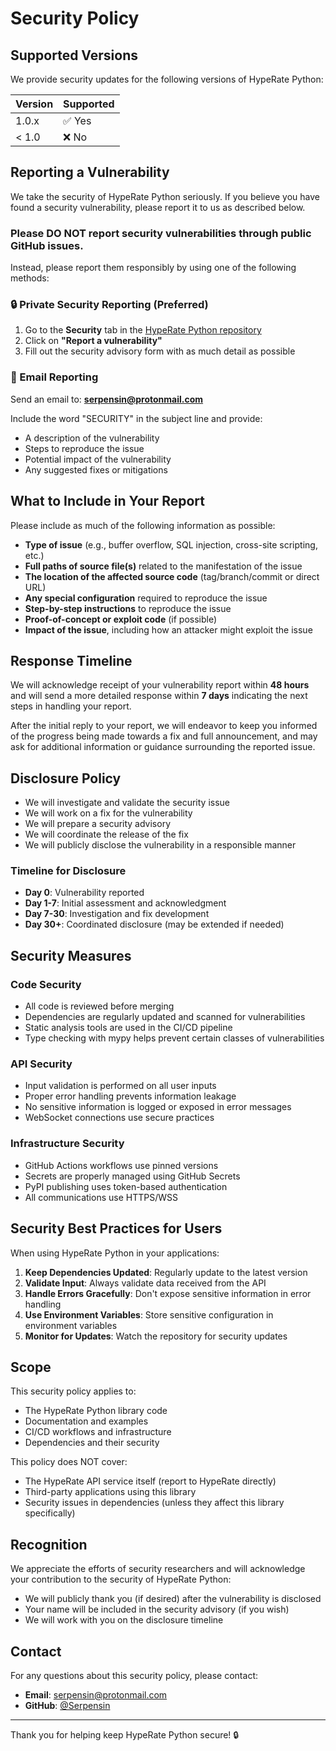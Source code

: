 ﻿# Security Policy

## Supported Versions

We provide security updates for the following versions of HypeRate Python:

| Version | Supported          |
| ------- | ------------------ |
| 1.0.x   | ✅ Yes             |
| < 1.0   | ❌ No              |

## Reporting a Vulnerability

We take the security of HypeRate Python seriously. If you believe you have found a security vulnerability, please report it to us as described below.

### Please DO NOT report security vulnerabilities through public GitHub issues.

Instead, please report them responsibly by using one of the following methods:

### 🔒 Private Security Reporting (Preferred)

1. Go to the **Security** tab in the [HypeRate Python repository](https://github.com/Serpensin/HypeRate-Python)
2. Click on **"Report a vulnerability"**
3. Fill out the security advisory form with as much detail as possible

### 📧 Email Reporting

Send an email to: **[serpensin@protonmail.com](mailto:serpensin@protonmail.com)**

Include the word "SECURITY" in the subject line and provide:
- A description of the vulnerability
- Steps to reproduce the issue
- Potential impact of the vulnerability
- Any suggested fixes or mitigations

## What to Include in Your Report

Please include as much of the following information as possible:

- **Type of issue** (e.g., buffer overflow, SQL injection, cross-site scripting, etc.)
- **Full paths of source file(s)** related to the manifestation of the issue
- **The location of the affected source code** (tag/branch/commit or direct URL)
- **Any special configuration** required to reproduce the issue
- **Step-by-step instructions** to reproduce the issue
- **Proof-of-concept or exploit code** (if possible)
- **Impact of the issue**, including how an attacker might exploit the issue

## Response Timeline

We will acknowledge receipt of your vulnerability report within **48 hours** and will send a more detailed response within **7 days** indicating the next steps in handling your report.

After the initial reply to your report, we will endeavor to keep you informed of the progress being made towards a fix and full announcement, and may ask for additional information or guidance surrounding the reported issue.

## Disclosure Policy

- We will investigate and validate the security issue
- We will work on a fix for the vulnerability
- We will prepare a security advisory
- We will coordinate the release of the fix
- We will publicly disclose the vulnerability in a responsible manner

### Timeline for Disclosure

- **Day 0**: Vulnerability reported
- **Day 1-7**: Initial assessment and acknowledgment
- **Day 7-30**: Investigation and fix development
- **Day 30+**: Coordinated disclosure (may be extended if needed)

## Security Measures

### Code Security

- All code is reviewed before merging
- Dependencies are regularly updated and scanned for vulnerabilities
- Static analysis tools are used in the CI/CD pipeline
- Type checking with mypy helps prevent certain classes of vulnerabilities

### API Security

- Input validation is performed on all user inputs
- Proper error handling prevents information leakage
- No sensitive information is logged or exposed in error messages
- WebSocket connections use secure practices

### Infrastructure Security

- GitHub Actions workflows use pinned versions
- Secrets are properly managed using GitHub Secrets
- PyPI publishing uses token-based authentication
- All communications use HTTPS/WSS

## Security Best Practices for Users

When using HypeRate Python in your applications:

1. **Keep Dependencies Updated**: Regularly update to the latest version
2. **Validate Input**: Always validate data received from the API
3. **Handle Errors Gracefully**: Don't expose sensitive information in error handling
4. **Use Environment Variables**: Store sensitive configuration in environment variables
5. **Monitor for Updates**: Watch the repository for security updates

## Scope

This security policy applies to:

- The HypeRate Python library code
- Documentation and examples
- CI/CD workflows and infrastructure
- Dependencies and their security

This policy does NOT cover:

- The HypeRate API service itself (report to HypeRate directly)
- Third-party applications using this library
- Security issues in dependencies (unless they affect this library specifically)

## Recognition

We appreciate the efforts of security researchers and will acknowledge your contribution to the security of HypeRate Python:

- We will publicly thank you (if desired) after the vulnerability is disclosed
- Your name will be included in the security advisory (if you wish)
- We will work with you on the disclosure timeline

## Contact

For any questions about this security policy, please contact:

- **Email**: [serpensin@protonmail.com](mailto:serpensin@protonmail.com)
- **GitHub**: [@Serpensin](https://github.com/Serpensin)

---

Thank you for helping keep HypeRate Python secure! 🔒